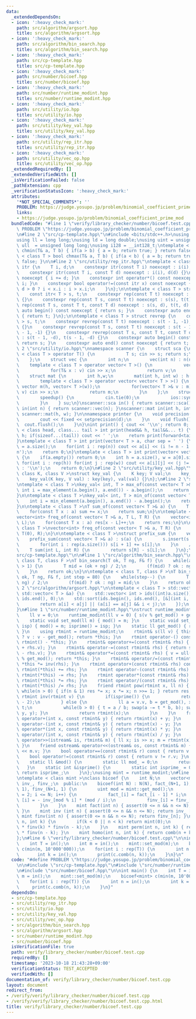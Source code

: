 ```yaml
---
data:
  _extendedDependsOn:
  - icon: ':heavy_check_mark:'
    path: src/algorithm/argsort.hpp
    title: src/algorithm/argsort.hpp
  - icon: ':heavy_check_mark:'
    path: src/algorithm/bin_search.hpp
    title: src/algorithm/bin_search.hpp
  - icon: ':heavy_check_mark:'
    path: src/cp-template.hpp
    title: src/cp-template.hpp
  - icon: ':heavy_check_mark:'
    path: src/number/bicoef.hpp
    title: src/number/bicoef.hpp
  - icon: ':heavy_check_mark:'
    path: src/number/runtime_modint.hpp
    title: src/number/runtime_modint.hpp
  - icon: ':heavy_check_mark:'
    path: src/utility/io.hpp
    title: src/utility/io.hpp
  - icon: ':heavy_check_mark:'
    path: src/utility/key_val.hpp
    title: src/utility/key_val.hpp
  - icon: ':heavy_check_mark:'
    path: src/utility/rep_itr.hpp
    title: src/utility/rep_itr.hpp
  - icon: ':heavy_check_mark:'
    path: src/utility/vec_op.hpp
    title: src/utility/vec_op.hpp
  _extendedRequiredBy: []
  _extendedVerifiedWith: []
  _isVerificationFailed: false
  _pathExtension: cpp
  _verificationStatusIcon: ':heavy_check_mark:'
  attributes:
    '*NOT_SPECIAL_COMMENTS*': ''
    PROBLEM: https://judge.yosupo.jp/problem/binomial_coefficient_prime_mod
    links:
    - https://judge.yosupo.jp/problem/binomial_coefficient_prime_mod
  bundledCode: "#line 1 \"verify/library_checker/number/bicoef.test.cpp\"\n#define\
    \ PROBLEM \"https://judge.yosupo.jp/problem/binomial_coefficient_prime_mod\"\n\
    \n#line 2 \"src/cp-template.hpp\"\n#include <bits/stdc++.h>\nusing namespace std;\n\
    using ll = long long;\nusing ld = long double;\nusing uint = unsigned int;\nusing\
    \ ull  = unsigned long long;\nusing i128 = __int128_t;\ntemplate < class T > bool\
    \ chmin(T& a, T b) { if(a > b) { a = b; return true; } return false; }\ntemplate\
    \ < class T > bool chmax(T& a, T b) { if(a < b) { a = b; return true; } return\
    \ false; }\n\n#line 2 \"src/utility/rep_itr.hpp\"\ntemplate < class T > struct\
    \ itr {\n    T i, d;\n    constexpr itr(const T i) noexcept : i(i), d(1) {}\n\
    \    constexpr itr(const T i, const T d) noexcept : i(i), d(d) {}\n    void operator++()\
    \ noexcept { i += d; }\n    constexpr int operator*() const noexcept { return\
    \ i; }\n    constexpr bool operator!=(const itr x) const noexcept {\n        return\
    \ d > 0 ? i < x.i : i > x.i;\n    }\n};\n\ntemplate < class T > struct rep {\n\
    \    const itr< T > s, t;\n    constexpr rep(const T t) noexcept : s(0), t(t)\
    \ {}\n    constexpr rep(const T s, const T t) noexcept : s(s), t(t) {}\n    constexpr\
    \ rep(const T s, const T t, const T d) noexcept : s(s, d), t(t, d) {}\n    constexpr\
    \ auto begin() const noexcept { return s; }\n    constexpr auto end() const noexcept\
    \ { return t; }\n};\n\ntemplate < class T > struct revrep {\n    const itr < T\
    \ > s, t;\n    constexpr revrep(const T t) noexcept : s(t - 1, -1), t(-1, -1)\
    \ {}\n    constexpr revrep(const T s, const T t) noexcept : s(t - 1, -1), t(s\
    \ - 1, -1) {}\n    constexpr revrep(const T s, const T t, const T d) noexcept\
    \ : s(t - 1, -d), t(s - 1, -d) {}\n    constexpr auto begin() const noexcept {\
    \ return s; }\n    constexpr auto end() const noexcept { return t; }\n};\n#line\
    \ 2 \"src/utility/io.hpp\"\nnamespace scanner {\n    struct sca {\n        template\
    \ < class T > operator T() {\n            T s; cin >> s; return s;\n        }\n\
    \    };\n    struct vec {\n        int n;\n        vec(int n) : n(n) {}\n    \
    \    template < class T > operator vector< T >() {\n            vector< T > v(n);\n\
    \            for(T& x : v) cin >> x;\n            return v;\n        }\n    };\n\
    \    struct mat {\n        int h,w;\n        mat(int h, int w) : h(h), w(w) {}\n\
    \        template < class T > operator vector< vector< T > >() {\n           \
    \ vector m(h, vector< T >(w));\n            for(vector< T >& v : m) for(T& x :\
    \ v) cin >> x;\n            return m;\n        }\n    };\n    struct speedup {\n\
    \        speedup() {\n            cin.tie(0);\n            ios::sync_with_stdio(0);\n\
    \        }\n    } su;\n}\nscanner::sca in() { return scanner::sca(); }\nscanner::vec\
    \ in(int n) { return scanner::vec(n); }\nscanner::mat in(int h, int w) { return\
    \ scanner::mat(h, w); }\n\nnamespace printer {\n    void precision(int d) {\n\
    \        cout << fixed << setprecision(d);\n    }\n    void flush() {\n      \
    \  cout.flush();\n    }\n}\nint print() { cout << '\\n'; return 0; }\ntemplate\
    \ < class head, class... tail > int print(head&& h, tail&&... t) {\n    cout <<\
    \ h; if(sizeof...(tail)) cout << ' ';\n    return print(forward<tail>(t)...);\n\
    }\ntemplate < class T > int print(vector< T > a, char sep = ' ') {\n    int n\
    \ = a.size();\n    for(int i : rep(n)) cout << a[i] << (i != n - 1 ? sep : '\\\
    n');\n    return 0;\n}\ntemplate < class T > int print(vector< vector< T > > a)\
    \ {\n    if(a.empty()) return 0;\n    int h = a.size(), w = a[0].size();\n   \
    \ for(int i : rep(h)) for(int j : rep(w)) cout << a[i][j] << (j != w - 1 ? ' '\
    \ : '\\n');\n    return 0;\n}\n#line 2 \"src/utility/key_val.hpp\"\ntemplate <\
    \ class K, class V >\nstruct key_val {\n    K key; V val;\n    key_val() {}\n\
    \    key_val(K key, V val) : key(key), val(val) {}\n};\n#line 2 \"src/utility/vec_op.hpp\"\
    \ntemplate < class T >\nkey_val< int, T > max_of(const vector< T >& a) {\n   \
    \ int i = max_element(a.begin(), a.end()) - a.begin();\n    return {i, a[i]};\n\
    }\n\ntemplate < class T >\nkey_val< int, T > min_of(const vector< T >& a) {\n\
    \    int i = min_element(a.begin(), a.end()) - a.begin();\n    return {i, a[i]};\n\
    }\n\ntemplate < class T >\nT sum_of(const vector< T >& a) {\n    T sum = 0;\n\
    \    for(const T x : a) sum += x;\n    return sum;\n}\n\ntemplate < class T >\n\
    vector<int> freq_of(const vector< T >& a, T L, T R) {\n    vector<int> res(R -\
    \ L);\n    for(const T x : a) res[x - L]++;\n    return res;\n}\n\ntemplate <\
    \ class T >\nvector<int> freq_of(const vector< T >& a, T R) {\n    return freq_of(a,\
    \ T(0), R);\n}\n\ntemplate < class T >\nstruct prefix_sum {\n    vector< T > s;\n\
    \    prefix_sum(const vector< T >& a) : s(a) {\n        s.insert(s.begin(), T(0));\n\
    \        for(int i : rep(a.size())) s[i + 1] += s[i];\n    }\n    // [L, R)\n\
    \    T sum(int L, int R) {\n        return s[R] - s[L];\n    }\n};\n#line 16 \"\
    src/cp-template.hpp\"\n\n#line 1 \"src/algorithm/bin_search.hpp\"\ntemplate <\
    \ class T, class F >\nT bin_search(T ok, T ng, F& f) {\n    while(abs(ok - ng)\
    \ > 1) {\n        T mid = (ok + ng) / 2;\n        (f(mid) ? ok : ng) = mid;\n\
    \    }\n    return ok;\n}\n\ntemplate < class T, class F >\nT bin_search_real(T\
    \ ok, T ng, F& f, int step = 80) {\n    while(step--) {\n        T mid = (ok +\
    \ ng) / 2;\n        (f(mid) ? ok : ng) = mid;\n    }\n    return ok;\n}\n#line\
    \ 2 \"src/algorithm/argsort.hpp\"\n\ntemplate < class T > std::vector< int > argsort(const\
    \ std::vector< T > &a) {\n    std::vector< int > ids((int)a.size());\n    std::iota(ids.begin(),\
    \ ids.end(), 0);\n    std::sort(ids.begin(), ids.end(), [&](int i, int j) {\n\
    \        return a[i] < a[j] || (a[i] == a[j] && i < j);\n    });\n    return ids;\n\
    }\n#line 1 \"src/number/runtime_modint.hpp\"\nstruct runtime_modint {\n  public:\n\
    \    ll v = 0;\n    runtime_modint(ll v = 0) { s(v % get_mod() + get_mod()); }\n\
    \    static void set_mod(ll m) { mod() = m; }\n    static void set_mod(ll m, int\
    \ isp) { mod() = m; isprime() = isp; }\n    static ll get_mod() { return mod();\
    \ }\n    using rtmint = runtime_modint;\n    rtmint& s(ll v) { this->v = v < get_mod()\
    \ ? v : v - get_mod(); return *this; }\n    rtmint operator-() const { return\
    \ rtmint() - *this; }\n    rtmint& operator+=(const rtmint& rhs) { return s(v\
    \ + rhs.v); }\n    rtmint& operator-=(const rtmint& rhs) { return s(v + get_mod()\
    \ - rhs.v); }\n    rtmint& operator*=(const rtmint& rhs) { v = ull(v) * rhs.v\
    \ % get_mod(); return *this; }\n    rtmint& operator/=(const rtmint& rhs) { return\
    \ *this *= inv(rhs); }\n    rtmint operator+(const rtmint& rhs) const { return\
    \ rtmint(*this) += rhs; }\n    rtmint operator-(const rtmint& rhs) const { return\
    \ rtmint(*this) -= rhs; }\n    rtmint operator*(const rtmint& rhs) const { return\
    \ rtmint(*this) *= rhs; }\n    rtmint operator/(const rtmint& rhs) const { return\
    \ rtmint(*this) /= rhs; }\n    friend rtmint pow(rtmint x, ll n) { rtmint res(1);\
    \ while(n > 0) { if(n & 1) res *= x; x *= x; n >>= 1; } return res; }\n    friend\
    \ rtmint inv(rtmint v) {\n        if(isprime()) {\n            return pow(v, get_mod()\
    \ - 2);\n        } else {\n            ll a = v.v, b = get_mod(), x = 1, y = 0,\
    \ t;\n            while(b > 0) { t = a / b; swap(a -= t * b, b); swap(x -= t *\
    \ y, y); }\n            return rtmint(x);\n        }\n    }\n    friend rtmint\
    \ operator+(int x, const rtmint& y) { return rtmint(x) + y; }\n    friend rtmint\
    \ operator-(int x, const rtmint& y) { return rtmint(x) - y; }\n    friend rtmint\
    \ operator*(int x, const rtmint& y) { return rtmint(x) * y; }\n    friend rtmint\
    \ operator/(int x, const rtmint& y) { return rtmint(x) / y; }\n    friend istream&\
    \ operator>>(istream& is, rtmint& m) { ll x; is >> x; m = rtmint(x); return is;\
    \ }\n    friend ostream& operator<<(ostream& os, const rtmint& m) { return os\
    \ << m.v; }\n    bool operator==(const rtmint& r) const { return v == r.v; }\n\
    \    bool operator!=(const rtmint& r) const { return v != r.v; }\n  private:\n\
    \    static ll &mod() {\n        static ll mod_ = 0;\n        return mod_;\n \
    \   }\n    static int &isprime() {\n        static int isprime_ = 0;\n       \
    \ return isprime_;\n    }\n};\nusing mint = runtime_modint;\n#line 1 \"src/number/bicoef.hpp\"\
    \ntemplate < class mint >\nclass bicoef {\n    int N;\n    vector<mint> fact_,\
    \ inv_, finv_;\n  public:\n    bicoef(int N) : N(N), fact_(N+1, 1), inv_(N+1,\
    \ 1), finv_(N+1, 1) {\n        uint mod = mint::get_mod();\n        for(int i\
    \ = 2; i <= N; i++) {\n            fact_[i] = fact_[i - 1] * i;\n            inv_\
    \ [i] = - inv_[mod % i] * (mod / i);\n            finv_[i] = finv_[i - 1] * inv_[i];\n\
    \        }\n    }\n    mint fact(int n) { assert(0 <= n && n <= N); return fact_[n];\
    \ }\n    mint inv (int n) { assert(0 <= n && n <= N); return inv_ [n]; }\n   \
    \ mint finv(int n) { assert(0 <= n && n <= N); return finv_[n]; }\n    mint comb(int\
    \ n, int k) {\n        if(k < 0 || n < k) return mint(0);\n        return fact(n)\
    \ * finv(k) * finv(n - k);\n    }\n    mint perm(int n, int k) { return fact(n)\
    \ * finv(n - k); }\n    mint homo(int n, int k) { return comb(n + k - 1, k); }\n\
    };\n#line 6 \"verify/library_checker/number/bicoef.test.cpp\"\n\nint main() {\n\
    \    int T = in();\n    int m = in();\n    mint::set_mod(m);\n    bicoef<mint>\
    \ c(min(m, 10'000'000));\n    for(int i : rep(T)) {\n        int n = in();\n \
    \       int k = in();\n        print(c.comb(n, k));\n    }\n}\n"
  code: "#define PROBLEM \"https://judge.yosupo.jp/problem/binomial_coefficient_prime_mod\"\
    \n\n#include \"src/cp-template.hpp\"\n#include \"src/number/runtime_modint.hpp\"\
    \n#include \"src/number/bicoef.hpp\"\n\nint main() {\n    int T = in();\n    int\
    \ m = in();\n    mint::set_mod(m);\n    bicoef<mint> c(min(m, 10'000'000));\n\
    \    for(int i : rep(T)) {\n        int n = in();\n        int k = in();\n   \
    \     print(c.comb(n, k));\n    }\n}"
  dependsOn:
  - src/cp-template.hpp
  - src/utility/rep_itr.hpp
  - src/utility/io.hpp
  - src/utility/key_val.hpp
  - src/utility/vec_op.hpp
  - src/algorithm/bin_search.hpp
  - src/algorithm/argsort.hpp
  - src/number/runtime_modint.hpp
  - src/number/bicoef.hpp
  isVerificationFile: true
  path: verify/library_checker/number/bicoef.test.cpp
  requiredBy: []
  timestamp: '2023-10-18 21:43:28+09:00'
  verificationStatus: TEST_ACCEPTED
  verifiedWith: []
documentation_of: verify/library_checker/number/bicoef.test.cpp
layout: document
redirect_from:
- /verify/verify/library_checker/number/bicoef.test.cpp
- /verify/verify/library_checker/number/bicoef.test.cpp.html
title: verify/library_checker/number/bicoef.test.cpp
---
```


